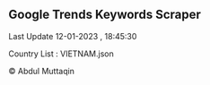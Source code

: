 

## Google Trends Keywords Scraper 
 
Last Update 12-01-2023 , 18:45:30

Country List :
VIETNAM.json



© Abdul Muttaqin 
